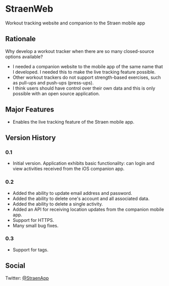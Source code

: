 # StraenWeb
Workout tracking website and companion to the Straen mobile app

## Rationale
Why develop a workout tracker when there are so many closed-source options available?
* I needed a companion website to the mobile app of the same name that I developed. I needed this to make the live tracking feature possible.
* Other workout trackers do not support strength-based exercises, such as pull-ups and push-ups (press-ups).
* I think users should have control over their own data and this is only possible with an open source application.

## Major Features
* Enables the live tracking feature of the Straen mobile app.

## Version History

### 0.1
* Initial version. Application exhibits basic functionality: can login and view activities received from the iOS companion app.

### 0.2
* Added the ability to update email address and password.
* Added the ability to delete one's account and all associated data.
* Added the ability to delete a single activity.
* Added an API for receiving location updates from the companion mobile app.
* Support for HTTPS.
* Many small bug fixes.

### 0.3
* Support for tags.

## Social
Twitter: [@StraenApp](https://twitter.com/StraenApp)
